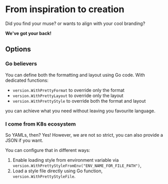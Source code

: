 # From inspiration to creation

Did you find your muse? or wants to align with your cool branding?

**We've got your back!**

## Options

### Go believers

You can define both the formatting and layout using Go code. With dedicated functions:

- `version.WithPrettyFormat` to override only the format
- `version.WithPrettyLayout` to override only the layout
- `version.WithPrettyStyle` to override both the format and layout

you can achieve what you need without leaving you favourite language.

### I come from K8s ecosystem

So YAMLs, then? Yes! However, we are not so strict, you can also provide a JSON if you want.

You can configure that in different ways:

1. Enable loading style from environment variable via `version.WithPrettyStyleFromEnv("ENV_NAME_FOR_FILE_PATH")`,
2. Load a style file directly using Go function, `version.WithPrettyStyleFile`.
